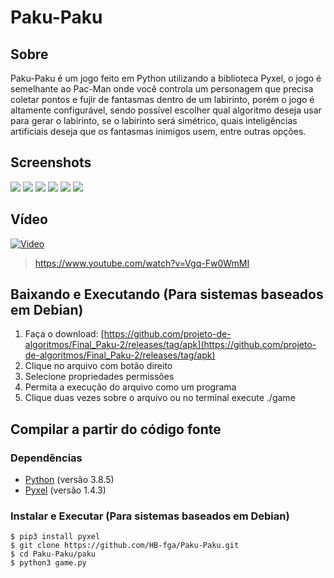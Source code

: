 # Paku-Paku

## Sobre 
Paku-Paku é um jogo feito em Python utilizando a biblioteca Pyxel, o jogo é semelhante ao Pac-Man onde você controla um personagem que precisa coletar pontos e fujir de fantasmas dentro de um labirinto, porém o jogo é altamente configurável, sendo possível escolher qual algoritmo deseja usar para gerar o labirinto, se o labirinto será simétrico, quais inteligências artificiais deseja que os fantasmas inimigos usem, entre outras opções.

## Screenshots

![](https://i.imgur.com/1guR11m.gif)
![](https://i.imgur.com/1gSXT6l.png)
![](https://i.imgur.com/wBM6VRE.png)
![](https://i.imgur.com/GezBm8X.png)
![](https://i.imgur.com/d3f4BLT.png)
![](https://i.imgur.com/RFYafQp.png)

## Vídeo

[![Video](https://img.youtube.com/vi/Vgq-Fw0WmMI/0.jpg)](https://www.youtube.com/watch?v=Vgq-Fw0WmMI)

> https://www.youtube.com/watch?v=Vgq-Fw0WmMI

## Baixando e Executando (Para sistemas baseados em Debian)

1. Faça o download: [https://github.com/projeto-de-algoritmos/Final_Paku-2/releases/tag/apk](https://github.com/projeto-de-algoritmos/Final_Paku-2/releases/tag/apk)
2. Clique no arquivo com botão direito
3. Selecione propriedades permissões
4. Permita a execução do arquivo como um programa
5. Clique duas vezes sobre o arquivo ou no terminal execute ./game

## Compilar a partir do código fonte 

### Dependências
* [Python](https://www.python.org/downloads/) (versão 3.8.5)
* [Pyxel](https://github.com/kitao/pyxel/blob/master/README.pt.md) (versão 1.4.3)

### Instalar e Executar (Para sistemas baseados em Debian)

    $ pip3 install pyxel 
    $ git clone https://github.com/HB-fga/Paku-Paku.git
    $ cd Paku-Paku/paku
    $ python3 game.py

